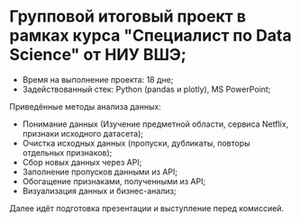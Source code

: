# Групповой итоговый проект в рамках курса "Специалист по Data Science" от НИУ ВШЭ;
- Время на выполнение проекта: 18 дне;
- Задействованный стек: Python (pandas и plotly), MS PowerPoint;

Приведённые методы анализа данных:
- Понимание данных (Изучение предметной области, сервиса Netflix, признаки исходного датасета);
- Очистка исходных данных (пропуски, дубликаты, повторы отдельных признаков);
- Сбор новых данных через API;
- Заполнение пропусков данными из API;
- Обогащение признаками, полученными из API;
- Визуализация данных и бизнес-анализ;

Далее идёт подготовка презентации и выступление перед комиссией.
